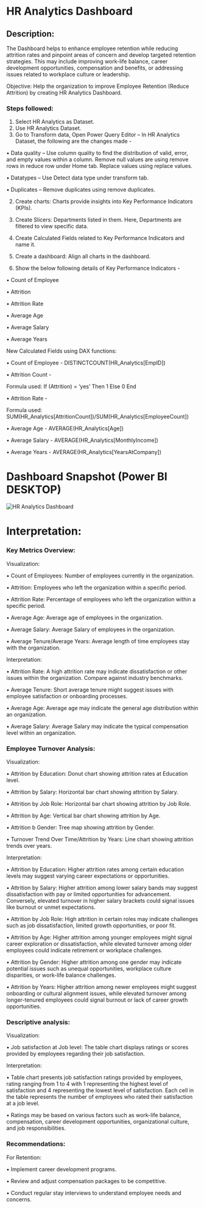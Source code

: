 # HR Analytics Dashboard

## Description:
The Dashboard helps to enhance employee retention while reducing attrition rates and pinpoint areas of concern and develop targeted retention strategies. This may include improving work-life balance, career development opportunities, compensation and benefits, or addressing issues related to workplace culture or leadership.

Objective: Help the organization to improve Employee Retention (Reduce Attrition) by creating HR Analytics Dashboard. 


### Steps followed:

1.	Select HR Analytics as Dataset.
1.	Use HR Analytics Dataset.
2.	Go to Transform data, Open Power Query Editor – In HR Analytics Dataset, the following are the changes made - 

•	Data quality – Use column quality to find the distribution of valid, error, and empty values within a column. 
Remove null values are using remove rows in reduce row under Home tab.
Replace values using replace values.

•	Datatypes – Use Detect data type under transform tab.

•	Duplicates – Remove duplicates using remove duplicates. 
  
2.	Create charts: Charts provide insights into Key Performance Indicators (KPIs).
3.	Create Slicers: Departments listed in them. Here, Departments are filtered to view specific data.


4.	Create Calculated Fields related to Key Performance Indicators and name it.

5.	Create a dashboard: Align all charts in the dashboard.


6.	Show the below following details of Key Performance Indicators - 

•	Count of Employee

•	Attrition 

•	Attrition Rate

•	Average Age

•	Average Salary 

•	Average Years

New Calculated Fields using DAX functions:

•	Count of Employee - DISTINCTCOUNT(HR_Analytics[EmpID])

•	Attrition Count - 

Formula used: If (Attrition) = ‘yes’
Then 1
Else 0
End



•	Attrition Rate -

Formula used: SUM(HR_Analytics[AttritionCount])/SUM(HR_Analytics[EmployeeCount])

•	Average Age - AVERAGE(HR_Analytics[Age])

•	Average Salary - AVERAGE(HR_Analytics[MonthlyIncome])

•	Average Years - AVERAGE(HR_Analytics[YearsAtCompany])

 # Dashboard Snapshot (Power BI DESKTOP)
 
![HR Analytics Dashboard](https://github.com/anushar779/Power-BI-Project-work-1/assets/170659132/7aea9582-d0e2-43db-8e33-1402a500bda8)

# Interpretation:

### Key Metrics Overview: 

Visualization:

•	Count of Employees: Number of employees currently in the organization.

•	Attrition: Employees who left the organization within a specific period.

•	Attrition Rate: Percentage of employees who left the organization within a specific period.

•	Average Age: Average age of employees in the organization.

•	Average Salary: Average Salary of employees in the organization.

•	Average Tenure/Average Years: Average length of time employees stay with the organization.

Interpretation:

•	Attrition Rate: A high attrition rate may indicate dissatisfaction or other issues within the organization. Compare against industry benchmarks.

•	Average Tenure: Short average tenure might suggest issues with employee satisfaction or onboarding processes.

•	Average Age: Average age may indicate the general age distribution within an organization.

•	Average Salary: Average Salary may indicate the typical compensation level within an organization.
           
### Employee Turnover Analysis:

Visualization:

•	Attrition by Education: Donut chart showing attrition rates at Education level.

•	Attrition by Salary: Horizontal bar chart showing attrition by Salary.

•	Attrition by Job Role: Horizontal bar chart showing attrition by Job Role.

•	Attrition by Age: Vertical bar chart showing attrition by Age.

•	Attrition b Gender: Tree map showing attrition by Gender.

•	Turnover Trend Over Time/Attrition by Years: Line chart showing attrition trends over years.

Interpretation:

•	Attrition by Education: Higher attrition rates among certain education levels may suggest varying career expectations or opportunities.

•	Attrition by Salary: Higher attrition among lower salary bands may suggest dissatisfaction with pay or limited opportunities for advancement. Conversely, elevated turnover in higher salary brackets could signal issues like burnout or unmet expectations.

•	Attrition by Job Role: High attrition in certain roles may indicate challenges such as job dissatisfaction, limited growth opportunities, or poor fit.

•	Attrition by Age: Higher attrition among younger employees might signal career exploration or dissatisfaction, while elevated turnover among older employees could indicate retirement or workplace challenges.

•	Attrition by Gender: Higher attrition among one gender may indicate potential issues such as unequal opportunities, workplace culture disparities, or work-life balance challenges.

•	Attrition by Years: Higher attrition among newer employees might suggest onboarding or cultural alignment issues, while elevated turnover among longer-tenured employees could signal burnout or lack of career growth opportunities.
  
  ### Descriptive analysis:

Visualization:

•	Job satisfaction at Job level: The table chart displays ratings or scores provided by employees regarding their job satisfaction.

Interpretation:

•	Table chart presents job satisfaction ratings provided by employees, rating ranging from 1 to 4 with 1 representing the highest level of satisfaction and 4 representing the lowest level of satisfaction. Each cell in the table represents the number of employees who rated their satisfaction at a job level. 

•	Ratings may be based on various factors such as work-life balance, compensation, career development opportunities, organizational culture, and job responsibilities.

 ### Recommendations:

For Retention:

•	Implement career development programs.

•	Review and adjust compensation packages to be competitive.

•	Conduct regular stay interviews to understand employee needs and concerns.
 

